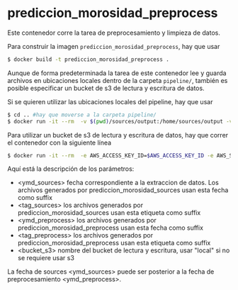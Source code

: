 # prediccion_morosidad_preprocess

Este contenedor corre la tarea de preprocesamiento y limpieza de datos.

Para construir la imagen `prediccion_morosidad_preprocess`, hay que usar

```sh
$ docker build -t prediccion_morosidad_preprocess . 
```

Aunque de forma predeterminada la tarea de este contenedor lee y guarda archivos en ubicaciones locales dentro de la carpeta `pipeline/`, también es posible especificar un bucket de s3 de lectura y escritura de datos.

Si se quieren utilizar las ubicaciones locales del pipeline, hay que usar

```sh
$ cd .. #hay que moverse a la carpeta pipeline/
$ docker run -it --rm  -v $(pwd)/sources/output:/home/sources/output -v $(pwd)/preprocess/output:/home/preprocess/output prediccion_morosidad_preprocess <ymd_sources> <tag_sources> <ymd_preprocess> <tag_preprocess> "local"
```

Para utilizar un bucket de s3 de lectura y escritura de datos, hay que correr el contenedor con la siguiente línea

```sh
$ docker run -it --rm  -e AWS_ACCESS_KEY_ID=$AWS_ACCESS_KEY_ID -e AWS_SECRET_ACCESS_KEY=$AWS_SECRET_ACCESS_KEY -e AWS_DEFAULT_REGION=$AWS_DEFAULT_REGION  prediccion_morosidad_preprocess <ymd_sources> <tag_sources> <ymd_preprocess> <tag_preprocess> <bucket_s3>
```

Aquí está la descripción de los parámetros:

* <ymd_sources> fecha correspondiente a la extraccion de datos. Los archivos generados por prediccion_morosidad_sources usan esta fecha como suffix
* <tag_sources> los archivos generados por prediccion_morosidad_sources usan esta etiqueta como suffix
* <ymd_preprocess> los archivos generados por prediccion_morosidad_preprocess usan esta fecha como suffix 
* <tag_preprocess> los archivos generados por prediccion_morosidad_preprocess usan esta etiqueta como suffix
* <bucket_s3> nombre del bucket de lectura y escritura, usar "local" si no se requiere usar s3

La fecha de sources <ymd_sources> puede ser posterior a la fecha de preprocesamiento <ymd_preprocess>.
